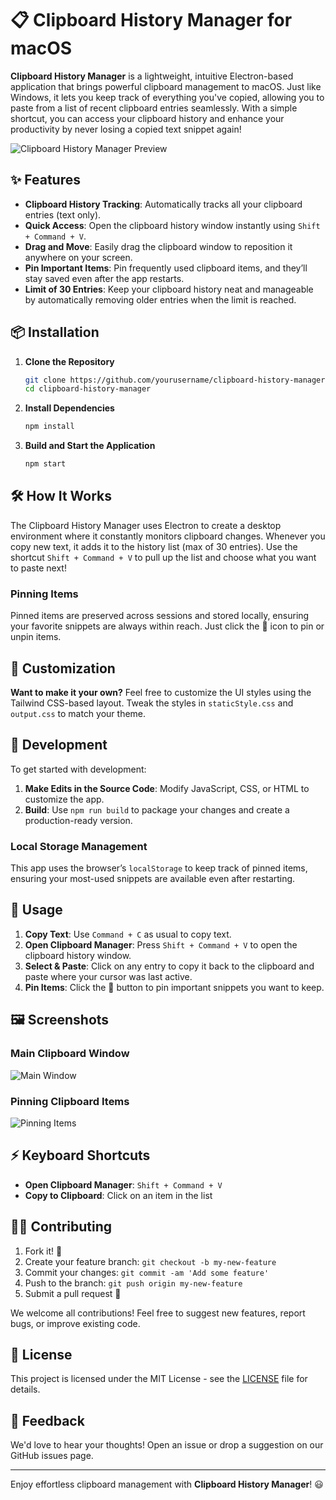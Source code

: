 # 📋 Clipboard History Manager for macOS

**Clipboard History Manager** is a lightweight, intuitive Electron-based application that brings powerful clipboard management to macOS. Just like Windows, it lets you keep track of everything you've copied, allowing you to paste from a list of recent clipboard entries seamlessly. With a simple shortcut, you can access your clipboard history and enhance your productivity by never losing a copied text snippet again!

![Clipboard History Manager Preview](./assets/preview.png) <!-- Add a screenshot if available -->

## ✨ Features

- **Clipboard History Tracking**: Automatically tracks all your clipboard entries (text only).
- **Quick Access**: Open the clipboard history window instantly using `Shift + Command + V`.
- **Drag and Move**: Easily drag the clipboard window to reposition it anywhere on your screen.
- **Pin Important Items**: Pin frequently used clipboard items, and they’ll stay saved even after the app restarts.
- **Limit of 30 Entries**: Keep your clipboard history neat and manageable by automatically removing older entries when the limit is reached.


## 📦 Installation

1. **Clone the Repository**
    ```bash
    git clone https://github.com/yourusername/clipboard-history-manager.git
    cd clipboard-history-manager
    ```

2. **Install Dependencies**
    ```bash
    npm install
    ```

3. **Build and Start the Application**
    ```bash
    npm start
    ```

## 🛠️ How It Works

The Clipboard History Manager uses Electron to create a desktop environment where it constantly monitors clipboard changes. Whenever you copy new text, it adds it to the history list (max of 30 entries). Use the shortcut `Shift + Command + V` to pull up the list and choose what you want to paste next!

### Pinning Items
Pinned items are preserved across sessions and stored locally, ensuring your favorite snippets are always within reach. Just click the 📌 icon to pin or unpin items.

## 🎨 Customization

**Want to make it your own?** Feel free to customize the UI styles using the Tailwind CSS-based layout. Tweak the styles in `staticStyle.css` and `output.css` to match your theme.

## 🔧 Development

To get started with development:
1. **Make Edits in the Source Code**: Modify JavaScript, CSS, or HTML to customize the app.
2. **Build**: Use `npm run build` to package your changes and create a production-ready version.

### Local Storage Management

This app uses the browser’s `localStorage` to keep track of pinned items, ensuring your most-used snippets are available even after restarting.

## 🚀 Usage

1. **Copy Text**: Use `Command + C` as usual to copy text.
2. **Open Clipboard Manager**: Press `Shift + Command + V` to open the clipboard history window.
3. **Select & Paste**: Click on any entry to copy it back to the clipboard and paste where your cursor was last active.
4. **Pin Items**: Click the 📌 button to pin important snippets you want to keep.

## 🖼️ Screenshots

### Main Clipboard Window
![Main Window](./assets/main-window.png) <!-- Replace with actual screenshots -->

### Pinning Clipboard Items
![Pinning Items](./assets/pinning.png) <!-- Replace with actual screenshots -->

## ⚡ Keyboard Shortcuts

- **Open Clipboard Manager**: `Shift + Command + V`
- **Copy to Clipboard**: Click on an item in the list

## 🧑‍💻 Contributing

1. Fork it! 🍴
2. Create your feature branch: `git checkout -b my-new-feature`
3. Commit your changes: `git commit -am 'Add some feature'`
4. Push to the branch: `git push origin my-new-feature`
5. Submit a pull request 🚀

We welcome all contributions! Feel free to suggest new features, report bugs, or improve existing code.

## 📄 License

This project is licensed under the MIT License - see the [LICENSE](LICENSE) file for details.

## 💬 Feedback

We'd love to hear your thoughts! Open an issue or drop a suggestion on our GitHub issues page.

---

Enjoy effortless clipboard management with **Clipboard History Manager**! 😃
